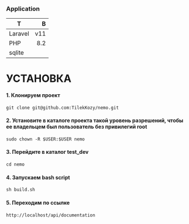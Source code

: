 ### Application

| Т       |   В |
|---------|----:|
| Laravel | v11 |
| PHP     | 8.2 |
| sqlite |   |

# УСТАНОВКА

#### 1. Клонируем проект

```code
git clone git@github.com:TilekKozy/nemo.git
```

#### 2. Установите в каталоге проекта такой уровень разрешений, чтобы ее владельцем был пользователь без привилегий root

```code
sudo chown -R $USER:$USER nemo
```

#### 3. Перейдите в каталог test_dev

```code
cd nemo
```

#### 4. Запускаем bash script

```code
sh build.sh
```

#### 5. Переходим по ссылке

```code
http://localhost/api/documentation
```
